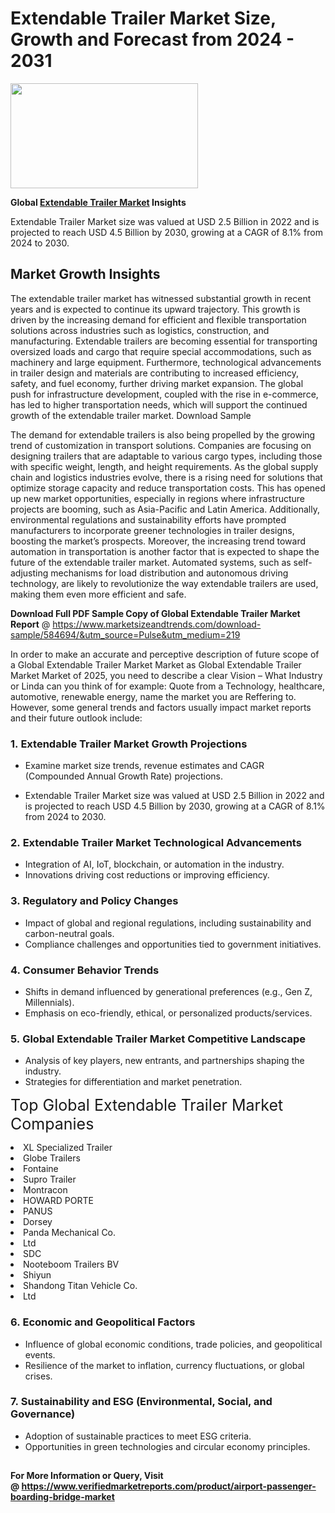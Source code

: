<H1>Extendable Trailer Market Size, Growth and Forecast from 2024 - 2031</H1><img class="aligncenter size-medium wp-image-584254" src="https://thirdeyenews.in/wp-content/uploads/2024/09/Global-Market-Research-300x168.jpeg" alt="" width="300" height="168" /><p><strong>Global&nbsp;<a href="https://www.marketsizeandtrends.com/download-sample/584694/&amp;utm_source=Pulse&amp;utm_medium=219">Extendable Trailer Market</a> Insights</strong></p><p>Extendable Trailer Market size was valued at USD 2.5 Billion in 2022 and is projected to reach USD 4.5 Billion by 2030, growing at a CAGR of 8.1% from 2024 to 2030.</p><p><h2>Market Growth Insights</h2> <p>The extendable trailer market has witnessed substantial growth in recent years and is expected to continue its upward trajectory. This growth is driven by the increasing demand for efficient and flexible transportation solutions across industries such as logistics, construction, and manufacturing. Extendable trailers are becoming essential for transporting oversized loads and cargo that require special accommodations, such as machinery and large equipment. Furthermore, technological advancements in trailer design and materials are contributing to increased efficiency, safety, and fuel economy, further driving market expansion. The global push for infrastructure development, coupled with the rise in e-commerce, has led to higher transportation needs, which will support the continued growth of the extendable trailer market. Download Sample</p> <p>The demand for extendable trailers is also being propelled by the growing trend of customization in transport solutions. Companies are focusing on designing trailers that are adaptable to various cargo types, including those with specific weight, length, and height requirements. As the global supply chain and logistics industries evolve, there is a rising need for solutions that optimize storage capacity and reduce transportation costs. This has opened up new market opportunities, especially in regions where infrastructure projects are booming, such as Asia-Pacific and Latin America. Additionally, environmental regulations and sustainability efforts have prompted manufacturers to incorporate greener technologies in trailer designs, boosting the market’s prospects. Moreover, the increasing trend toward automation in transportation is another factor that is expected to shape the future of the extendable trailer market. Automated systems, such as self-adjusting mechanisms for load distribution and autonomous driving technology, are likely to revolutionize the way extendable trailers are used, making them even more efficient and safe. </p><p><span class=""><strong>Download Full PDF Sample Copy of Global Extendable Trailer Market Report</strong> @ <a href="https://www.marketsizeandtrends.com/download-sample/584694/&amp;utm_source=Pulse&amp;utm_medium=219" target="_blank">https://www.marketsizeandtrends.com/download-sample/584694/&amp;utm_source=Pulse&amp;utm_medium=219</a></span></p><p>In order to make an accurate and perceptive description of future scope of a Global&nbsp;Extendable Trailer Market Market as Global&nbsp;Extendable Trailer Market Market of 2025, you need to describe a clear Vision &ndash; What Industry or Linda can you think of for example: Quote from a Technology, healthcare, automotive, renewable energy, name the market you are Reffering to. However, some general trends and factors usually impact market reports and their future outlook include:</p><h3>1.&nbsp;<strong>Extendable Trailer Market Growth Projections</strong></h3><ul><li>Examine market size trends, revenue estimates and CAGR (Compounded Annual Growth Rate) projections.</li><li><p>Extendable Trailer Market size was valued at USD 2.5 Billion in 2022 and is projected to reach USD 4.5 Billion by 2030, growing at a CAGR of 8.1% from 2024 to 2030.</p></li></ul><h3>2.&nbsp;<strong>Extendable Trailer Market Technological Advancements</strong></h3><ul><li>Integration of AI, IoT, blockchain, or automation in the industry.</li><li>Innovations driving cost reductions or improving efficiency.</li></ul><h3>3.&nbsp;<strong>Regulatory and Policy Changes</strong></h3><ul><li>Impact of global and regional regulations, including sustainability and carbon-neutral goals.</li><li>Compliance challenges and opportunities tied to government initiatives.</li></ul><h3>4.&nbsp;<strong>Consumer Behavior Trends</strong></h3><ul><li>Shifts in demand influenced by generational preferences (e.g., Gen Z, Millennials).</li><li>Emphasis on eco-friendly, ethical, or personalized products/services.</li></ul><h3>5.&nbsp;<strong>Global Extendable Trailer Market Competitive Landscape</strong></h3><ul><li>Analysis of key players, new entrants, and partnerships shaping the industry.</li><li>Strategies for differentiation and market penetration.</li></ul><p data-pm-slice="1 1 []"><span style="color: inherit; font-family: inherit; font-size: 25px;">Top Global Extendable Trailer Market Companies</span></p><div class="" data-test-id=""><p><li>XL Specialized Trailer</li><li> Globe Trailers</li><li> Fontaine</li><li> Supro Trailer</li><li> Montracon</li><li> HOWARD PORTE</li><li> PANUS</li><li> Dorsey</li><li> Panda Mechanical Co.</li><li> Ltd</li><li> SDC</li><li> Nooteboom Trailers BV</li><li> Shiyun</li><li> Shandong Titan Vehicle Co.</li><li> Ltd</li></p></div><h3>6.&nbsp;<strong>Economic and Geopolitical Factors</strong></h3><ul><li>Influence of global economic conditions, trade policies, and geopolitical events.</li><li>Resilience of the market to inflation, currency fluctuations, or global crises.</li></ul><h3>7.&nbsp;<strong>Sustainability and ESG (Environmental, Social, and Governance)</strong></h3><ul><li>Adoption of sustainable practices to meet ESG criteria.</li><li>Opportunities in green technologies and circular economy principles.</li></ul><h2><strong style="font-size: 14px;">For More Information or Query, Visit @&nbsp;</strong><a style="background-color: #ffffff; font-size: 14px;" href="https://www.marketsizeandtrends.com/report/extendable-trailer-market/" target="_blank">https://www.verifiedmarketreports.com/product/airport-passenger-boarding-bridge-market</a></h2>

